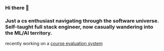 ### Hi there 👋
### Just a cs enthusiast navigating through the software universe. Self-taught full stack engineer, now casually wandering into the ML/AI territory. 

recently working on a [course evaluation system](https://github.com/MingCWang/deis-course-evaluation)

